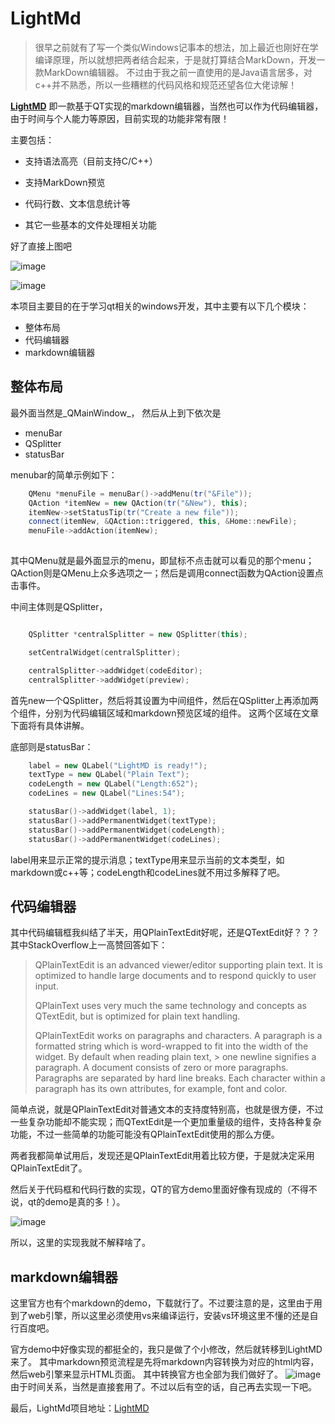 # LightMd 

> 很早之前就有了写一个类似Windows记事本的想法，加上最近也刚好在学编译原理，所以就想把两者结合起来，于是就打算结合MarkDown，开发一款MarkDown编辑器。
> 不过由于我之前一直使用的是Java语言居多，对c++并不熟悉，所以一些糟糕的代码风格和规范还望各位大佬谅解！


[__LightMD__](https://github.com/asche910/LightMD) 即一款基于QT实现的markdown编辑器，当然也可以作为代码编辑器，由于时间与个人能力等原因，目前实现的功能非常有限！

主要包括：

* 支持语法高亮（目前支持C/C++）

* 支持MarkDown预览

* 代码行数、文本信息统计等

* 其它一些基本的文件处理相关功能


好了直接上图吧

![image](https://img2018.cnblogs.com/blog/1470456/201905/1470456-20190508205235739-283039740.png)


![image](https://img2018.cnblogs.com/blog/1470456/201905/1470456-20190508205249824-1786194754.png)



本项目主要目的在于学习qt相关的windows开发，其中主要有以下几个模块：
* 整体布局
* 代码编辑器
* markdown编辑器

## 整体布局

最外面当然是_QMainWindow_， 然后从上到下依次是
* menuBar
* QSplitter
* statusBar

menubar的简单示例如下：
``` c++
    QMenu *menuFile = menuBar()->addMenu(tr("&File"));
    QAction *itemNew = new QAction(tr("&New"), this);
    itemNew->setStatusTip(tr("Create a new file"));
    connect(itemNew, &QAction::triggered, this, &Home::newFile);
    menuFile->addAction(itemNew);
   
``` 
其中QMenu就是最外面显示的menu，即鼠标不点击就可以看见的那个menu；QAction则是QMenu上众多选项之一；然后是调用connect函数为QAction设置点击事件。

中间主体则是QSplitter， 
``` c++

    QSplitter *centralSplitter = new QSplitter(this);

    setCentralWidget(centralSplitter);

    centralSplitter->addWidget(codeEditor);
    centralSplitter->addWidget(preview);

``` 
首先new一个QSplitter，然后将其设置为中间组件，然后在QSplitter上再添加两个组件，分别为代码编辑区域和markdown预览区域的组件。
这两个区域在文章下面将有具体讲解。

底部则是statusBar：
``` c++
    label = new QLabel("LightMD is ready!");
    textType = new QLabel("Plain Text");
    codeLength = new QLabel("Length:652");
    codeLines = new QLabel("Lines:54");

    statusBar()->addWidget(label, 1);
    statusBar()->addPermanentWidget(textType);
    statusBar()->addPermanentWidget(codeLength);
    statusBar()->addPermanentWidget(codeLines);
``` 
label用来显示正常的提示消息；textType用来显示当前的文本类型，如markdown或c++等；codeLength和codeLines就不用过多解释了吧。

## 代码编辑器

其中代码编辑框我纠结了半天，用QPlainTextEdit好呢，还是QTextEdit好？？？其中StackOverflow上一高赞回答如下：

> QPlainTextEdit is an advanced viewer/editor supporting plain text. It is optimized to handle large documents and to respond quickly to user input.
>
> QPlainText uses very much the same technology and concepts as  QTextEdit, but is optimized for plain text handling.
> 
> QPlainTextEdit works on paragraphs and characters. A paragraph is a formatted string which is word-wrapped to fit into the width of the widget. By default when reading plain text, > one newline signifies a paragraph. A document consists of zero or more paragraphs. Paragraphs are separated by hard line breaks. Each character within a paragraph has its 
> own attributes, for example, font and color.

简单点说，就是QPlainTextEdit对普通文本的支持度特别高，也就是很方便，不过一些复杂功能却不能实现；而QTextEdit是一个更加重量级的组件，支持各种复杂功能，不过一些简单的功能可能没有QPlainTextEdit使用的那么方便。

两者我都简单试用后，发现还是QPlainTextEdit用着比较方便，于是就决定采用QPlainTextEdit了。

然后关于代码框和代码行数的实现，QT的官方demo里面好像有现成的（不得不说，qt的demo是真的多！）。

![image](https://img2018.cnblogs.com/blog/1470456/201905/1470456-20190508223249653-563185469.jpg)

所以，这里的实现我就不解释啥了。

## markdown编辑器

这里官方也有个markdown的demo，下载就行了。不过要注意的是，这里由于用到了web引擎，所以这里必须使用vs来编译运行，安装vs环境这里不懂的还是自行百度吧。

官方demo中好像实现的都挺全的，我只是做了个小修改，然后就转移到LightMD来了。
其中markdown预览流程是先将markdown内容转换为对应的html内容，然后web引擎来显示HTML页面。
其中转换官方也全部为我们做好了。
![image](https://img2018.cnblogs.com/blog/1470456/201905/1470456-20190508224007661-1374021705.jpg)
由于时间关系，当然是直接套用了。不过以后有空的话，自己再去实现一下吧。

最后，LightMd项目地址：[LightMD](https://github.com/asche910/LightMD)